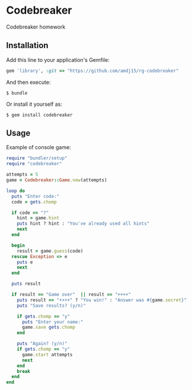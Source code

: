 # Codebreaker
Codebreaker homework

## Installation

Add this line to your application's Gemfile:

```ruby
gem 'library', :git => "https://github.com/amdj15/rg-codebreaker"
```

And then execute:

    $ bundle

Or install it yourself as:

    $ gem install codebreaker

## Usage
Example of console game:

```ruby
require "bundler/setup"
require "codebreaker"

attempts = 5
game = Codebreaker::Game.new(attempts)

loop do
  puts "Enter code:"
  code = gets.chomp

  if code == "?"
    hint = game.hint
    puts hint ? hint : "You've already used all hints"
    next
  end

  begin
    result = game.guess(code)
  rescue Exception => e
    puts e
    next
  end

  puts result

  if result == "Game over"  || result == "++++"
    puts result == "++++" ? "You win!" : "Answer was #{game.secret}"
    puts "Save results? (y/n)"

    if gets.chomp == "y"
      puts "Enter your name:"
      game.save gets.chomp
    end

    puts "Again? (y/n)"
    if gets.chomp == "y"
      game.start attempts
      next
    end
    break
  end
end
```
